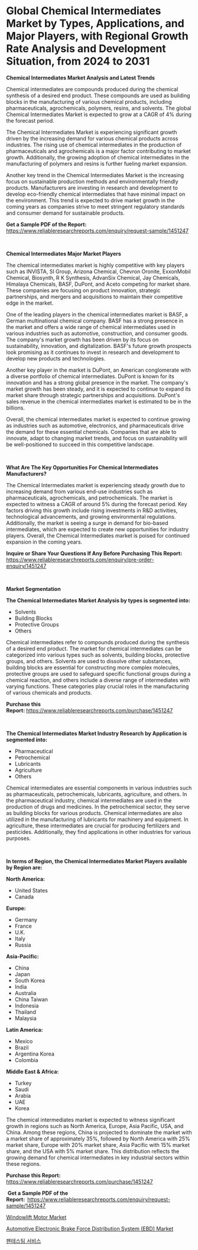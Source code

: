 <p><h1>Global Chemical Intermediates Market by Types, Applications, and Major Players, with Regional Growth Rate Analysis and Development Situation, from 2024 to 2031</h1></p><p><strong>Chemical Intermediates Market Analysis and Latest Trends</strong></p>
<p><p>Chemical intermediates are compounds produced during the chemical synthesis of a desired end product. These compounds are used as building blocks in the manufacturing of various chemical products, including pharmaceuticals, agrochemicals, polymers, resins, and solvents. The global Chemical Intermediates Market is expected to grow at a CAGR of 4% during the forecast period.</p><p>The Chemical Intermediates Market is experiencing significant growth driven by the increasing demand for various chemical products across industries. The rising use of chemical intermediates in the production of pharmaceuticals and agrochemicals is a major factor contributing to market growth. Additionally, the growing adoption of chemical intermediates in the manufacturing of polymers and resins is further fueling market expansion.</p><p>Another key trend in the Chemical Intermediates Market is the increasing focus on sustainable production methods and environmentally friendly products. Manufacturers are investing in research and development to develop eco-friendly chemical intermediates that have minimal impact on the environment. This trend is expected to drive market growth in the coming years as companies strive to meet stringent regulatory standards and consumer demand for sustainable products.</p></p>
<p><strong>Get a Sample PDF of the Report:&nbsp;</strong> <a href="https://www.reliableresearchreports.com/enquiry/request-sample/1451247">https://www.reliableresearchreports.com/enquiry/request-sample/1451247</a></p>
<p>&nbsp;</p>
<p><strong>Chemical Intermediates Major Market Players</strong></p>
<p><p>The chemical intermediates market is highly competitive with key players such as INVISTA, SI Group, Arizona Chemical, Chevron Oronite, ExxonMobil Chemical, Biosynth, R K Synthesis, AdvanSix Chemical, Jay Chemicals, Himalaya Chemicals, BASF, DuPont, and Aceto competing for market share. These companies are focusing on product innovation, strategic partnerships, and mergers and acquisitions to maintain their competitive edge in the market.</p><p>One of the leading players in the chemical intermediates market is BASF, a German multinational chemical company. BASF has a strong presence in the market and offers a wide range of chemical intermediates used in various industries such as automotive, construction, and consumer goods. The company's market growth has been driven by its focus on sustainability, innovation, and digitalization. BASF's future growth prospects look promising as it continues to invest in research and development to develop new products and technologies.</p><p>Another key player in the market is DuPont, an American conglomerate with a diverse portfolio of chemical intermediates. DuPont is known for its innovation and has a strong global presence in the market. The company's market growth has been steady, and it is expected to continue to expand its market share through strategic partnerships and acquisitions. DuPont's sales revenue in the chemical intermediates market is estimated to be in the billions.</p><p>Overall, the chemical intermediates market is expected to continue growing as industries such as automotive, electronics, and pharmaceuticals drive the demand for these essential chemicals. Companies that are able to innovate, adapt to changing market trends, and focus on sustainability will be well-positioned to succeed in this competitive landscape.</p></p>
<p>&nbsp;</p>
<p><strong>What Are The Key Opportunities For Chemical Intermediates Manufacturers?</strong></p>
<p><p>The Chemical Intermediates market is experiencing steady growth due to increasing demand from various end-use industries such as pharmaceuticals, agrochemicals, and petrochemicals. The market is expected to witness a CAGR of around 5% during the forecast period. Key factors driving this growth include rising investments in R&D activities, technological advancements, and growing environmental regulations. Additionally, the market is seeing a surge in demand for bio-based intermediates, which are expected to create new opportunities for industry players. Overall, the Chemical Intermediates market is poised for continued expansion in the coming years.</p></p>
<p><strong>Inquire or Share Your Questions If Any Before Purchasing This Report:</strong> <a href="https://www.reliableresearchreports.com/enquiry/pre-order-enquiry/1451247">https://www.reliableresearchreports.com/enquiry/pre-order-enquiry/1451247</a></p>
<p>&nbsp;</p>
<p><strong>Market Segmentation</strong></p>
<p><strong>The Chemical Intermediates Market Analysis by types is segmented into:</strong></p>
<p><ul><li>Solvents</li><li>Building Blocks</li><li>Protective Groups</li><li>Others</li></ul></p>
<p><p>Chemical intermediates refer to compounds produced during the synthesis of a desired end product. The market for chemical intermediates can be categorized into various types such as solvents, building blocks, protective groups, and others. Solvents are used to dissolve other substances, building blocks are essential for constructing more complex molecules, protective groups are used to safeguard specific functional groups during a chemical reaction, and others include a diverse range of intermediates with varying functions. These categories play crucial roles in the manufacturing of various chemicals and products.</p></p>
<p><strong>Purchase this Report:&nbsp;</strong><a href="https://www.reliableresearchreports.com/purchase/1451247">https://www.reliableresearchreports.com/purchase/1451247</a></p>
<p>&nbsp;</p>
<p><strong>The Chemical Intermediates Market Industry Research by Application is segmented into:</strong></p>
<p><ul><li>Pharmaceutical</li><li>Petrochemical</li><li>Lubricants</li><li>Agriculture</li><li>Others</li></ul></p>
<p><p>Chemical intermediates are essential components in various industries such as pharmaceuticals, petrochemicals, lubricants, agriculture, and others. In the pharmaceutical industry, chemical intermediates are used in the production of drugs and medicines. In the petrochemical sector, they serve as building blocks for various products. Chemical intermediates are also utilized in the manufacturing of lubricants for machinery and equipment. In agriculture, these intermediates are crucial for producing fertilizers and pesticides. Additionally, they find applications in other industries for various purposes.</p></p>
<p>&nbsp;</p>
<p><strong>In terms of Region, the Chemical Intermediates Market Players available by Region are:</strong></p>
<p>
    <p> <strong> North America: </strong>
        <ul>
            <li>United States</li>
            <li>Canada</li>
        </ul>
        </p> 
    <p> <strong> Europe: </strong>
        <ul>
            <li>Germany</li>
            <li>France</li>
            <li>U.K.</li>
            <li>Italy</li>
            <li>Russia</li>
        </ul>
        </p> 
    <p> <strong> Asia-Pacific: </strong>
        <ul>
            <li>China</li>
            <li>Japan</li>
            <li>South Korea</li>
            <li>India</li>
            <li>Australia</li>
            <li>China Taiwan</li>
            <li>Indonesia</li>
            <li>Thailand</li>
            <li>Malaysia</li>
        </ul>
        </p> 
    <p> <strong> Latin America: </strong>
        <ul>
            <li>Mexico</li>
            <li>Brazil</li>
            <li>Argentina Korea</li>
            <li>Colombia</li>
        </ul>
        </p> 
    <p> <strong> Middle East & Africa: </strong>
        <ul>
            <li>Turkey</li>
            <li>Saudi</li>
            <li>Arabia</li>
            <li>UAE</li>
            <li>Korea</li>
        </ul>
    </p>
    </p>
<p><p>The chemical intermediates market is expected to witness significant growth in regions such as North America, Europe, Asia Pacific, USA, and China. Among these regions, China is projected to dominate the market with a market share of approximately 35%, followed by North America with 25% market share, Europe with 20% market share, Asia Pacific with 15% market share, and the USA with 5% market share. This distribution reflects the growing demand for chemical intermediates in key industrial sectors within these regions.</p></p>
<p><strong>Purchase this Report: </strong><a href="https://www.reliableresearchreports.com/purchase/1451247">https://www.reliableresearchreports.com/purchase/1451247</a></p>
<p>&nbsp;<strong>Get a Sample PDF of the Report:&nbsp;&nbsp;</strong><a href="https://www.reliableresearchreports.com/enquiry/request-sample/1451247">https://www.reliableresearchreports.com/enquiry/request-sample/1451247</a></p>
<p><strong></strong></p>
<p><p><a href="https://view.publitas.com/reportprime-1/windowlift-motor-market-furnish-information-about-market-size-market-share-market-dynamics-and-projections-spanning-from-2023-to-2030/">Windowlift Motor Market</a></p><p><a href="https://view.publitas.com/reportprime-1/automotive-electronic-brake-force-distribution-system-ebd-market-share-market-new-trends-analysis-report-by-type-by-application-by-end-use-by-region-and-segment-forecasts-2023-2030/">Automotive Electronic Brake Force Distribution System (EBD) Market</a></p><p><a href="https://medium.com/@bobbyreitenberg879562023/%ED%8E%9C%ED%85%8C%EC%8A%A4%ED%8C%85-%EC%84%9C%EB%B9%84%EC%8A%A4-%EC%8B%9C%EC%9E%A5%EC%9D%80-%EC%8B%9C%EC%9E%A5-%EC%A0%90%EC%9C%A0%EC%9C%A8-%ED%81%AC%EA%B8%B0-%EB%B0%8F-2031%EB%85%84%EA%B9%8C%EC%A7%80-%EC%98%88%EC%83%81%EB%90%98%EB%8A%94-%EC%98%88%EC%B8%A1%EC%9D%84-%EC%A4%91%EC%A0%90%EC%9C%BC%EB%A1%9C%ED%95%A9%EB%8B%88%EB%8B%A4-205e09ec9be3">펜테스팅 서비스</a></p></p>